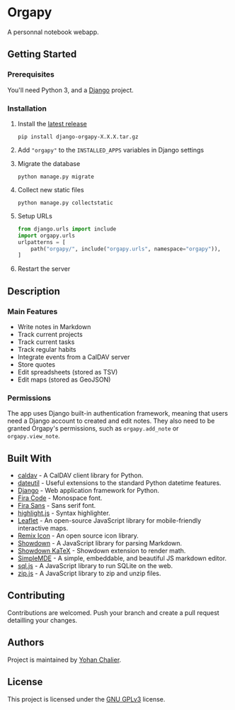 # Orgapy

A personnal notebook webapp.

## Getting Started

### Prerequisites

You'll need Python 3, and a [Django](https://www.djangoproject.com/) project.

### Installation

1. Install the [latest release](https://github.com/ychalier/orgapy/releases/latest)
    ```console
    pip install django-orgapy-X.X.X.tar.gz
    ```
2. Add `"orgapy"` to the `INSTALLED_APPS` variables in Django settings
3. Migrate the database
    ```console
    python manage.py migrate
    ```
4. Collect new static files
    ```console
    python manage.py collectstatic
    ```
5. Setup URLs

    ```python
    from django.urls import include
    import orgapy.urls
    urlpatterns = [
        path("orgapy/", include("orgapy.urls", namespace="orgapy")),
    ]
    ```
6. Restart the server

## Description

### Main Features

- Write notes in Markdown
- Track current projects
- Track current tasks
- Track regular habits
- Integrate events from a CalDAV server
- Store quotes
- Edit spreadsheets (stored as TSV)
- Edit maps (stored as GeoJSON)

### Permissions

The app uses Django built-in authentication framework, meaning that users need a Django account to created and edit notes. They also need to be granted Orgapy's permissions, such as `orgapy.add_note` or `orgapy.view_note`.

## Built With

- [caldav](https://pypi.org/project/caldav/) - A CalDAV client library for Python.
- [dateutil](https://pypi.org/project/python-dateutil/) - Useful extensions to the standard Python datetime features.
- [Django](https://www.djangoproject.com/) - Web application framework for Python.
- [Fira Code](https://docs.xz.style/fonts/fira/fira-code) - Monospace font.
- [Fira Sans](https://docs.xz.style/fonts/fira/fira-sans) - Sans serif font.
- [highlight.js](https://highlightjs.org/) - Syntax highlighter.
- [Leaflet](https://leafletjs.com/) - An open-source JavaScript library for mobile-friendly interactive maps.
- [Remix Icon](https://remixicon.com/) - An open source icon library.
- [Showdown](https://showdownjs.com/) - A JavaScript library for parsing Markdown.
- [Showdown KaTeX](https://obedm503.github.io/showdown-katex/) - Showdown extension to render math.
- [SimpleMDE](https://simplemde.com/) - A simple, embeddable, and beautiful JS markdown editor.
- [sql.js](https://github.com/sql-js/sql.js/) -  A JavaScript library to run SQLite on the web.
- [zip.js](https://gildas-lormeau.github.io/zip.js/) -  A JavaScript library to zip and unzip files.

## Contributing

Contributions are welcomed. Push your branch and create a pull request detailling your changes.

## Authors

Project is maintained by [Yohan Chalier](https://chalier.fr).

## License

This project is licensed under the [GNU GPLv3](LICENSE) license.

